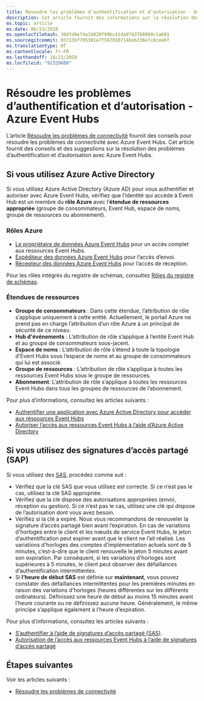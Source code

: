 ```yaml
---
title: Résoudre les problèmes d’authentification et d’autorisation - Azure Event Hubs
description: Cet article fournit des informations sur la résolution des problèmes d’authentification et d’autorisation avec Azure Event Hubs.
ms.topic: article
ms.date: 06/23/2020
ms.openlocfilehash: 368fd8efda1b828f99bc41da0743768989c1a601
ms.sourcegitcommit: 03713bf705301e7f567010714beb236e7c8cee6f
ms.translationtype: HT
ms.contentlocale: fr-FR
ms.lasthandoff: 10/21/2020
ms.locfileid: "92329608"
---
```

# <a name="troubleshoot-authentication-and-authorization-issues---azure-event-hubs"></a>Résoudre les problèmes d’authentification et d’autorisation - Azure Event Hubs
L’article [Résoudre les problèmes de connectivité](troubleshooting-guide.md) fournit des conseils pour résoudre les problèmes de connectivité avec Azure Event Hubs. Cet article fournit des conseils et des suggestions sur la résolution des problèmes d’authentification et d’autorisation avec Azure Event Hubs. 

## <a name="if-you-are-using-azure-active-directory"></a>Si vous utilisez Azure Active Directory
Si vous utilisez Azure Active Directory (Azure AD) pour vous authentifier et autoriser avec Azure Event Hubs, vérifiez que l’identité qui accède à Event Hub est un membre du **rôle Azure** avec l’**étendue de ressources appropriée** (groupe de consommateurs, Event Hub, espace de noms, groupe de ressources ou abonnement).

### <a name="azure-roles"></a>Rôles Azure
- [Le propriétaire de données Azure Event Hubs](../role-based-access-control/built-in-roles.md#azure-event-hubs-data-owner) pour un accès complet aux ressources Event Hubs.
- [Expéditeur des données Azure Event Hubs](../role-based-access-control/built-in-roles.md#azure-event-hubs-data-receiver) pour l’accès d’envoi.
- [Récepteur des données Azure Event Hubs](../role-based-access-control/built-in-roles.md#azure-event-hubs-data-sender) pour l’accès de réception.

Pour les rôles intégrés du registre de schémas, consultez [Rôles du registre de schémas](schema-registry-overview.md#azure-role-based-access-control).

### <a name="resource-scopes"></a>Étendues de ressources
- **Groupe de consommateurs** : Dans cette étendue, l’attribution de rôle s’applique uniquement à cette entité. Actuellement, le portail Azure ne prend pas en charge l’attribution d’un rôle Azure à un principal de sécurité de ce niveau. 
- **Hub d'événements** : L’attribution de rôle s’applique à l’entité Event Hub et au groupe de consommateurs sous-jacent.
- **Espace de noms** : L’attribution de rôle s’étend à toute la topologie d'Event Hubs sous l’espace de noms et au groupe de consommateurs qui lui est associé.
- **Groupe de ressources** : L’attribution de rôle s’applique à toutes les ressources Event Hubs sous le groupe de ressources.
- **Abonnement**: L’attribution de rôle s’applique à toutes les ressources Event Hubs dans tous les groupes de ressources de l’abonnement.

Pour plus d’informations, consultez les articles suivants :

- [Authentifier une application avec Azure Active Directory pour accéder aux ressources Event Hubs](authenticate-application.md)
- [Autoriser l’accès aux ressources Event Hubs à l’aide d’Azure Active Directory](authorize-access-azure-active-directory.md)

## <a name="if-you-are-using-shared-access-signatures-sas"></a>Si vous utilisez des signatures d’accès partagé (SAP)
Si vous utilisez des [SAS](authenticate-shared-access-signature.md), procédez comme suit : 

- Vérifiez que la clé SAS que vous utilisez est correcte. Si ce n’est pas le cas, utilisez la clé SAS appropriée.
- Vérifiez que la clé dispose des autorisations appropriées (envoi, réception ou gestion). Si ce n’est pas le cas, utilisez une clé qui dispose de l’autorisation dont vous avez besoin. 
- Vérifiez si la clé a expiré. Nous vous recommandons de renouveler la signature d’accès partagé bien avant l’expiration. En cas de variations d'horloges entre le client et les nœuds de service Event Hubs, le jeton d’authentification peut expirer avant que le client ne l’ait réalisé. Les variations d'horloges des comptes d’implémentation actuels sont de 5 minutes, c’est-à-dire que le client renouvelle le jeton 5 minutes avant son expiration. Par conséquent, si les variations d'horloges sont supérieures à 5 minutes, le client peut observer des défaillances d’authentification intermittentes.
- Si **l’heure de début SAS** est définie sur **maintenant**, vous pouvez constater des défaillances intermittentes pour les premières minutes en raison des variations d'horloges (heures différentes sur les différents ordinateurs). Définissez une heure de début au moins 15 minutes avant l’heure courante ou ne définissez aucune heure. Généralement, le même principe s’applique également à l’heure d’expiration. 

Pour plus d’informations, consultez les articles suivants : 

- [S’authentifier à l’aide de signatures d’accès partagé (SAS)](authenticate-shared-access-signature.md). 
- [Autorisation de l’accès aux ressources Event Hubs à l’aide de signatures d’accès partagé](authorize-access-shared-access-signature.md)

## <a name="next-steps"></a>Étapes suivantes

Voir les articles suivants :

* [Résoudre les problèmes de connectivité](troubleshooting-guide.md)
